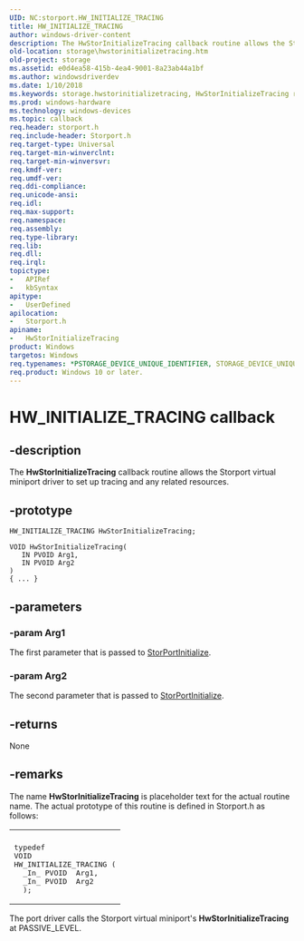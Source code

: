 ```yaml
---
UID: NC:storport.HW_INITIALIZE_TRACING
title: HW_INITIALIZE_TRACING
author: windows-driver-content
description: The HwStorInitializeTracing callback routine allows the Storport virtual miniport driver to set up tracing and any related resources.
old-location: storage\hwstorinitializetracing.htm
old-project: storage
ms.assetid: e0d4ea58-415b-4ea4-9001-8a23ab44a1bf
ms.author: windowsdriverdev
ms.date: 1/10/2018
ms.keywords: storage.hwstorinitializetracing, HwStorInitializeTracing routine [Storage Devices], HwStorInitializeTracing, HW_INITIALIZE_TRACING, HW_INITIALIZE_TRACING, storport/HwStorInitializeTracing, storvmini_0c53c6e6-7c5c-4400-b923-c03a7756614f.xml
ms.prod: windows-hardware
ms.technology: windows-devices
ms.topic: callback
req.header: storport.h
req.include-header: Storport.h
req.target-type: Universal
req.target-min-winverclnt: 
req.target-min-winversvr: 
req.kmdf-ver: 
req.umdf-ver: 
req.ddi-compliance: 
req.unicode-ansi: 
req.idl: 
req.max-support: 
req.namespace: 
req.assembly: 
req.type-library: 
req.lib: 
req.dll: 
req.irql: 
topictype: 
-	APIRef
-	kbSyntax
apitype: 
-	UserDefined
apilocation: 
-	Storport.h
apiname: 
-	HwStorInitializeTracing
product: Windows
targetos: Windows
req.typenames: *PSTORAGE_DEVICE_UNIQUE_IDENTIFIER, STORAGE_DEVICE_UNIQUE_IDENTIFIER
req.product: Windows 10 or later.
---
```


# HW_INITIALIZE_TRACING callback


## -description


The <b>HwStorInitializeTracing</b> callback routine allows the Storport virtual miniport driver to set up tracing and any related resources.


## -prototype


````
HW_INITIALIZE_TRACING HwStorInitializeTracing;

VOID HwStorInitializeTracing(
   IN PVOID Arg1,
   IN PVOID Arg2
)
{ ... }
````


## -parameters




### -param Arg1

The first parameter that is passed to <a href="..\storport\nf-storport-storportinitialize.md">StorPortInitialize</a>.


### -param Arg2

The second parameter that is passed to <a href="..\storport\nf-storport-storportinitialize.md">StorPortInitialize</a>.


## -returns


None



## -remarks


The name <b>HwStorInitializeTracing</b> is placeholder text for the actual routine name. The actual prototype of this routine is defined in Storport.h as follows:
<div class="code"><span codelanguage=""><table>
<tr>
<th></th>
</tr>
<tr>
<td>
<pre>typedef
VOID
HW_INITIALIZE_TRACING (
  _In_ PVOID  Arg1,
  _In_ PVOID  Arg2
  );</pre>
</td>
</tr>
</table></span></div>The port driver calls the Storport virtual miniport's <b>HwStorInitializeTracing</b> at PASSIVE_LEVEL.


